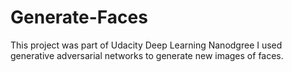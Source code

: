 # Generate-Faces

This project was part of Udacity Deep Learning Nanodgree I used generative adversarial networks to generate new images of faces.
